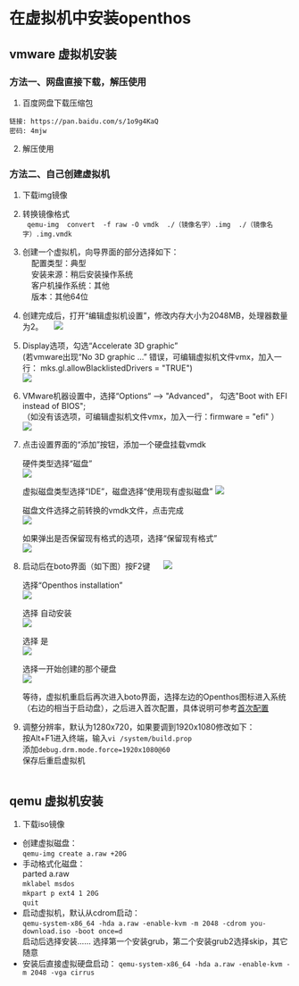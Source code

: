 # 在虚拟机中安装openthos   
## vmware 虚拟机安装

### 方法一、网盘直接下载，解压使用
1. 百度网盘下载压缩包
```  
链接: https://pan.baidu.com/s/1o9g4KaQ 
密码: 4mjw
```  
2. 解压使用

### 方法二、自己创建虚拟机
1. 下载img镜像   
     
2. 转换镜像格式    
   ```qemu-img  convert  -f raw -O vmdk  ./（镜像名字）.img  ./（镜像名字）.img.vmdk```
         
3. 创建一个虚拟机，向导界面的部分选择如下：   
     配置类型：典型   
     安装来源：稍后安装操作系统   
     客户机操作系统：其他   
     版本：其他64位   
        
4. 创建完成后，打开“编辑虚拟机设置”，修改内存大小为2048MB，处理器数量为2。
     ![](../pic/anzhuang/vmware.png)   
        
5. Display选项，勾选“Accelerate 3D graphic”   
     (若vmware出现“No 3D graphic ...” 错误，可编辑虚拟机文件vmx，加入一行： mks.gl.allowBlacklistedDrivers = "TRUE")   
     ![](../pic/anzhuang/vmware3d.png)   
     
6. VMware机器设置中，选择“Options“ --> "Advanced"， 勾选"Boot with EFI instead of BIOS";   
     （如没有该选项，可编辑虚拟机文件vmx，加入一行：firmware = "efi" ）    
     ![](../pic/anzhuang/vmwareboot.png)     
        
7. 点击设置界面的“添加”按钮，添加一个硬盘挂载vmdk   
         
   硬件类型选择“磁盘”   
      ![](../pic/anzhuang/hardware.png)   
         
   虚拟磁盘类型选择“IDE”，磁盘选择“使用现有虚拟磁盘”
      ![](../pic/anzhuang/disk.png)   
         
   磁盘文件选择之前转换的vmdk文件，点击完成   
      ![](../pic/anzhuang/selectdisk.png)   
         
   如果弹出是否保留现有格式的选项，选择“保留现有格式”    
      ![](../pic/anzhuang/keepfmt.png)
  
8. 启动后在boto界面（如下图）按F2键
      ![](../pic/anzhuang/boto1.png)
         
   选择“Openthos installation”   
      ![](../pic/anzhuang/botoF2.png)   
         
   选择 自动安装   
      ![](../pic/anzhuang/vmAutoInstall.png)   
         
   选择 是    
      ![](../pic/anzhuang/vmAutoInstall1.png)   
         
   选择一开始创建的那个硬盘    
      ![](../pic/anzhuang/vmAutoInstall2.png)   
      
   等待，虚拟机重启后再次进入boto界面，选择左边的Openthos图标进入系统（右边的相当于启动盘），之后进入首次配置，具体说明可参考[首次配置](./三.首次配置.md) 
  
9. 调整分辨率，默认为1280x720，如果要调到1920x1080修改如下：   
   按Alt+F1进入终端，输入```vi /system/build.prop```   
   添加```debug.drm.mode.force=1920x1080@60```   
   保存后重启虚拟机   
   
## qemu 虚拟机安装

1. 下载iso镜像

  - 创建虚拟磁盘：  
    `qemu-img create a.raw +20G`  
  - 手动格式化磁盘：  
    parted a.raw  
        `mklabel msdos`  
        `mkpart p ext4 1 20G`  
        `quit`
  - 启动虚拟机，默认从cdrom启动：  
    `qemu-system-x86_64 -hda a.raw -enable-kvm -m 2048 -cdrom you-download.iso -boot once=d`  
    启动后选择安装…… 选择第一个安装grub，第二个安装grub2选择skip，其它随意
  - 安装后直接虚拟硬盘启动：
    `qemu-system-x86_64 -hda a.raw -enable-kvm -m 2048 -vga cirrus`
